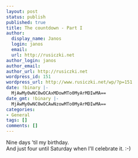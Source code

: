 ```yaml
---
layout: post
status: publish
published: true
title: The countdown - Part I
author:
  display_name: Janos
  login: janos
  email: 
  url: http://rusiczki.net
author_login: janos
author_email: 
author_url: http://rusiczki.net
wordpress_id: 151
wordpress_url: http://www.rusiczki.net/wp/?p=151
date: !binary |-
  MjAwMy0wNC0wOCAxMDowMTo0MyArMDIwMA==
date_gmt: !binary |-
  MjAwMy0wNC0wOCAwNzowMTo0MyArMDIwMA==
categories:
- General
tags: []
comments: []
---
```

<p>Nine days 'til my birthday.<br />
And just four until Saturday when I'll celebrate it. :-)</p>
